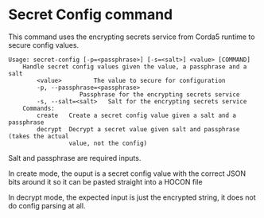 # Secret Config command

This command uses the encrypting secrets service from Corda5 runtime to secure config values.

```
Usage: secret-config [-p=<passphrase>] [-s=<salt>] <value> [COMMAND]
    Handle secret config values given the value, a passphrase and a salt
        <value>         The value to secure for configuration
        -p, --passphrase=<passphrase> 
                    Passphrase for the encrypting secrets service
        -s, --salt=<salt>   Salt for the encrypting secrets service
    Commands:
        create   Create a secret config value given a salt and a passphrase
        decrypt  Decrypt a secret value given salt and passphrase (takes the actual
                 value, not the config)
```

Salt and passphrase are required inputs.

In create mode, the ouput is a secret config value with the correct JSON bits around it so it can 
be pasted straight into a HOCON file

In decrypt mode, the expected input is just the encrypted string, it does not do config parsing at all.
